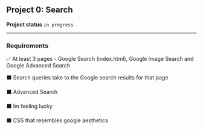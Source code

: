 <h2>Project 0: Search</h2>

<b>Project status</b> <code>in progress</code>

---
<b><h3>Requirements</h3></b>

:white_check_mark: At least 3 pages - Google Search (index.html), Google Image Search and Google Advanced Search 

:black_large_square: Search queries take to the Google search results for that page

:black_large_square: Advanced Search 

:black_large_square: Im feeling lucky

:black_large_square: CSS that resembles google aesthetics



